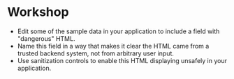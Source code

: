 # Workshop

- Edit some of the sample data in your application to include a field
  with "dangerous" HTML.
- Name this field in a way that makes it clear the HTML came from a
  trusted backend system, not from arbitrary user input.
- Use sanitization controls to enable this HTML displaying unsafely in
  your application.
